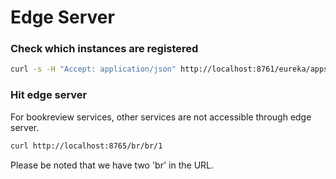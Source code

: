 # Edge Server

### Check which instances are registered

```bash
curl -s -H "Accept: application/json" http://localhost:8761/eureka/apps | jq '.applications.application[] | {service: .name, ip: .instance[0].ipAddr, port: .instance[0].port."$"}'
```

### Hit edge server

For bookreview services, other services are not accessible through edge server.

```bash
curl http://localhost:8765/br/br/1
```

Please be noted that we have two 'br' in the URL.